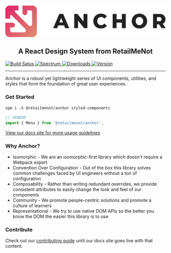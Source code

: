 ![Anchor Logo](https://raw.githubusercontent.com/RetailMeNot/anchor/master/assets/anchor_logo_300px.png)

<h2 align="center">A React Design System from RetailMeNot</h2>

<a href="https://travis-ci.org/RetailMeNot/anchor">
    <img alt="Build Satus" src="https://api.travis-ci.org/RetailMeNot/anchor.svg?branch=master">
</a>
<a href="https://spectrum.chat/retailmenot">
    <img alt="Spectrum" src="https://img.shields.io/badge/spectrum-online-green.svg">
</a>
<a href="https://www.npmjs.com/package/@retailmenot/anchor">
    <img alt="Downloads" src="https://img.shields.io/npm/dw/@retailmenot/anchor.svg?color=DF8A6C">
</a>
<a href="https://www.npmjs.com/package/@retailmenot/anchor">
    <img alt="Version" src="https://img.shields.io/npm/v/@retailmenot/anchor.svg?color=DF266C">
</a>

----

Anchor is a robust yet lightweight series of UI components, utilities, and styles that form the foundation of great user experiences.

### Get Started

```ssh
npm i -S @retailmenot/anchor styled-components
```

```typescript jsx
// VENDOR
import { Menu } from '@retailmenot/anchor';
```

[View our docs site for more usage guidelines](https://anchor.retailmenot.design/)

### Why Anchor?

* Isomorphic - We are an isomorphic-first library which doesn't require a Webpack expert
* Convention Over Configuration - Out of the box this library solves common challenges faced by UI engineers without a ton of configuration
* Composability - Rather than writing redundant overrides, we provide consistent attributes to easily change the look and feel of our components
* Community - We promote people-centric solutions and promote a culture of learners
* Representational - We try to use native DOM APIs so the better you know the DOM the easier this library is to use  

### Contribute

Check out our [contributing guide](https://github.com/RetailMeNot/anchor/blob/master/CONTRIBUTING.md) until our docs site goes live with that content.
